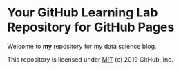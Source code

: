 # Your GitHub Learning Lab Repository for GitHub Pages

Welcome to **my** repository for my data science blog.

This repository is licensed under [MIT](../LICENSE) (c) 2019 GitHub, Inc.
